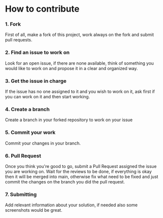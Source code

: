 # How to contribute

### 1. Fork
First of all, make a fork of this project, work always on the fork and submit pull requests.

### 2. Find an issue to work on
Look for an open issue, if there are none available, think of something you would like to work on and propose it in a clear and organized way.

### 3. Get the issue in charge
If the issue has no one assigned to it and you wish to work on it, ask first if you can work on it and then start working.

### 4. Create a branch
Create a branch in your forked repository to work on your issue

### 5. Commit your work
Commit your changes in your branch.

### 6. Pull Request
Once you think you're good to go, submit a Pull Request assigned the issue you are working on. Wait for the reviews to be done, if everything is okay then it will be merged into main, otherwise fix what need to be fixed and just commit the changes on the branch you did the pull request.

### 7. Submitting
Add relevant information about your solution, if needed also some screenshots would be great.
